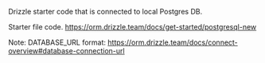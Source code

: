 Drizzle starter code that is connected to local Postgres DB.

Starter file code.
https://orm.drizzle.team/docs/get-started/postgresql-new

Note: DATABASE_URL format:
https://orm.drizzle.team/docs/connect-overview#database-connection-url
